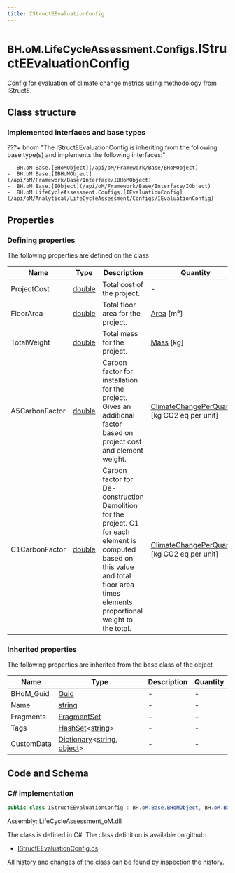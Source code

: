 ```yaml
---
title: IStructEEvaluationConfig
---
```


# <small>BH.oM.LifeCycleAssessment.Configs.</small>**IStructEEvaluationConfig**

Config for evaluation of climate change metrics using methodology from IStructE.

## Class structure

### Implemented interfaces and base types

???+ bhom "The IStructEEvaluationConfig is inheriting from the following base type(s) and implements the following interfaces:"

    -  BH.oM.Base.[BHoMObject](/api/oM/Framework/Base/BHoMObject)
    -  BH.oM.Base.[IBHoMObject](/api/oM/Framework/Base/Interface/IBHoMObject)
    -  BH.oM.Base.[IObject](/api/oM/Framework/Base/Interface/IObject)
    -  BH.oM.LifeCycleAssessment.Configs.[IEvaluationConfig](/api/oM/Analytical/LifeCycleAssessment/Configs/IEvaluationConfig)


## Properties



### Defining properties

The following properties are defined on the class

| Name             | Type             | Description      | Quantity         |
|------------------|------------------|------------------|------------------|
| ProjectCost | [double](https://learn.microsoft.com/en-us/dotnet/api/System.Double?view=netstandard-2.0) | Total cost of the project. | - |
| FloorArea | [double](https://learn.microsoft.com/en-us/dotnet/api/System.Double?view=netstandard-2.0) | Total floor area for the project. | [Area](/api/oM/Dimensional/Quantities/Attributes/Area) [m²] |
| TotalWeight | [double](https://learn.microsoft.com/en-us/dotnet/api/System.Double?view=netstandard-2.0) | Total mass for the project. | [Mass](/api/oM/Dimensional/Quantities/Attributes/Mass) [kg] |
| A5CarbonFactor | [double](https://learn.microsoft.com/en-us/dotnet/api/System.Double?view=netstandard-2.0) | Carbon factor for installation for the project. Gives an additional factor based on project cost and element weight. | [ClimateChangePerQuantity](/api/oM/Dimensional/Quantities/Attributes/ClimateChangePerQuantity) [kg CO2 eq per unit] |
| C1CarbonFactor | [double](https://learn.microsoft.com/en-us/dotnet/api/System.Double?view=netstandard-2.0) | Carbon factor for De-construction Demolition for the project. C1 for each element is computed based on this value and total floor area times elements proportional weight to the total. | [ClimateChangePerQuantity](/api/oM/Dimensional/Quantities/Attributes/ClimateChangePerQuantity) [kg CO2 eq per unit] |


### Inherited properties
The following properties are inherited from the base class of the object

| Name             | Type             | Description      | Quantity         |
|------------------|------------------|------------------|------------------|
| BHoM_Guid | [Guid](https://learn.microsoft.com/en-us/dotnet/api/System.Guid?view=netstandard-2.0) | - | - |
| Name | [string](https://learn.microsoft.com/en-us/dotnet/api/System.String?view=netstandard-2.0) | - | - |
| Fragments | [FragmentSet](/api/oM/Framework/Base/FragmentSet) | - | - |
| Tags | [HashSet](https://learn.microsoft.com/en-us/dotnet/api/System.Collections.Generic.HashSet-1?view=netstandard-2.0)&lt;[string](https://learn.microsoft.com/en-us/dotnet/api/System.String?view=netstandard-2.0)&gt; | - | - |
| CustomData | [Dictionary](https://learn.microsoft.com/en-us/dotnet/api/System.Collections.Generic.Dictionary-2?view=netstandard-2.0)&lt;[string](https://learn.microsoft.com/en-us/dotnet/api/System.String?view=netstandard-2.0), [object](https://learn.microsoft.com/en-us/dotnet/api/System.Object?view=netstandard-2.0)&gt; | - | - |


## Code and Schema

### C# implementation

``` C# title="C#"
public class IStructEEvaluationConfig : BH.oM.Base.BHoMObject, BH.oM.Base.IBHoMObject, BH.oM.Base.IObject, BH.oM.LifeCycleAssessment.Configs.IEvaluationConfig
```

Assembly: LifeCycleAssessment_oM.dll

The class is defined in C#. The class definition is available on github:

- [IStructEEvaluationConfig.cs](https://github.com/BHoM/BHoM/blob/develop/LifeCycleAssessment_oM/Configs\IStructEEvaluationConfig.cs)

All history and changes of the class can be found by inspection the history.
